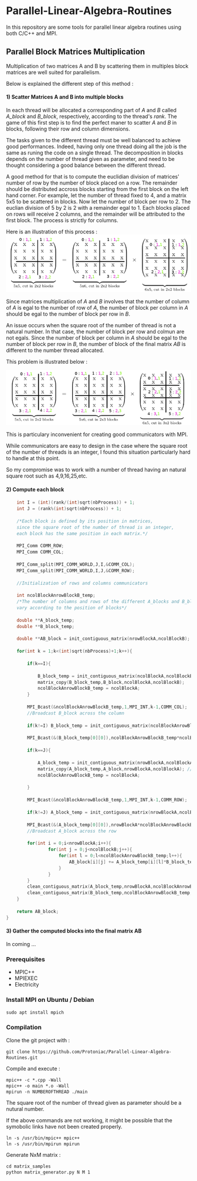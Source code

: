 # Parallel-Linear-Algebra-Routines
In this repository are some tools for parallel linear algebra routines using both C/C++ and MPI.

## Parallel Block Matrices Multiplication

Multiplication of two matrices A and B by scattering them in multiples block matrices are well suited for parallelism.

Below is explained the different step of this method : 

#### 1) Scatter Matrices A and B into multiple blocks

In each thread will be allocated a corresponding part of *A* and *B* called *A_block* and *B_block*, respectively, according to the thread's *rank*. The game of this first step is to find the perfect maner to scatter *A* and *B* in blocks, following their row and column dimensions.

The tasks given to the different thread must be well balanced to achieve good performances. Indeed, having only one thread doing all the job is the same as runing the code on a single thread. The decomposition in blocks depends on the number of thread given as parameter, and need to be thought considering a good balance between the different thread.

A good method for that is to compute the euclidian division of matrices' number of row by the number of block placed on a row. The remainder should be distributed accross blocks starting from the first block on the left hand corner. For example, let the number of thread fixed to 4, and a matrix 5x5 to be scattered in blocks. Now let the number of block per row to 2. The euclian division of 5 by 2 is 2 with a remainder egal to 1. Each blocks placed on rows will receive 2 columns, and the remainder will be attributed to the first block. The process is strictly for columns.

Here is an illustration of this process :
<img src="images/22x22.png"/>

Since matrices multiplication of *A* and *B* involves that the number of column of *A* is egal to the number of row of *A*, the number of block per column in *A* should be egal to the number of block per row in *B*.

An issue occurs when the square root of the number of thread is not a natural number. In that case, the number of block per row and colmun are not egals. Since the number of block per column in *A* should be egal to the number of block per row in *B*, the number of block of the final matrix *AB* is different to the number thread allocated.

This problem is illustrated below : 

<img src="images/23x32.png"/>

This is particulary inconvenient for creating good communicators with MPI. 

While communicators are easy to design in the case where the square root of the number of threads is an integer, I found this situation particularly hard to handle at this point.

So my compromise was to work with a number of thread having an natural square root such as 4,9,16,25,etc.


#### 2) Compute each block 

```cpp
    int I = (int)(rank/(int)sqrt(nbProcess)) + 1;
    int J = (rank%(int)sqrt(nbProcess)) + 1;
    
    /*Each block is defined by its position in matrices, 
    since the square root of the number of thread is an integer, 
    each block has the same position in each matrix.*/
    
    MPI_Comm COMM_ROW;
    MPI_Comm COMM_COL;
    
    MPI_Comm_split(MPI_COMM_WORLD,J,I,&COMM_COL);
    MPI_Comm_split(MPI_COMM_WORLD,I,J,&COMM_ROW);
    
    //Initialization of rows and columns communicators
    
    int ncolBlockAnrowBlockB_temp;
    /*The number of columns and rows of the different A_blocks and B_blocks passed and recevied can 
    vary according to the position of blocks*/
    
    double **A_block_temp;
    double **B_block_temp;
    
    double **AB_block = init_contiguous_matrix(nrowBlockA,ncolBlockB);
        
    for(int k = 1;k<(int)sqrt(nbProcess)+1;k++){
        
        if(k==I){
            
            B_block_temp = init_contiguous_matrix(ncolBlockA,ncolBlockB);
            matrix_copy(B_block_temp,B_block,ncolBlockA,ncolBlockB);
            ncolBlockAnrowBlockB_temp = ncolBlockA;
        }
        
        MPI_Bcast(&ncolBlockAnrowBlockB_temp,1,MPI_INT,k-1,COMM_COL);
        //Broadcast B_block across the column
        
        if(k!=I) B_block_temp = init_contiguous_matrix(ncolBlockAnrowBlockB_temp,ncolBlockB);
        
        MPI_Bcast(&(B_block_temp[0][0]),ncolBlockAnrowBlockB_temp*ncolBlockB,MPI_DOUBLE,k-1,COMM_COL);
        
        if(k==J){
            
            A_block_temp = init_contiguous_matrix(nrowBlockA,ncolBlockA);
            matrix_copy(A_block_temp,A_block,nrowBlockA,ncolBlockA); //Idem
            ncolBlockAnrowBlockB_temp = ncolBlockA;
            
        }
        
        MPI_Bcast(&ncolBlockAnrowBlockB_temp,1,MPI_INT,k-1,COMM_ROW);
        
        if(k!=J) A_block_temp = init_contiguous_matrix(nrowBlockA,ncolBlockAnrowBlockB_temp);
        
        MPI_Bcast(&(A_block_temp[0][0]),nrowBlockA*ncolBlockAnrowBlockB_temp,MPI_DOUBLE,k-1,COMM_ROW);
        //Broadcast A_block across the row
        
        for(int i = 0;i<nrowBlockA;i++){
                for(int j = 0;j<ncolBlockB;j++){
                    for(int l = 0;l<ncolBlockAnrowBlockB_temp;l++){
                        AB_block[i][j] += A_block_temp[i][l]*B_block_temp[l][j];
                    }
                }
        }
        clean_contiguous_matrix(A_block_temp,nrowBlockA,ncolBlockAnrowBlockB_temp);
        clean_contiguous_matrix(B_block_temp,ncolBlockAnrowBlockB_temp,ncolBlockB);
    }
    
    return AB_block;
}
```

#### 3) Gather the computed blocks into the final matrix AB

In coming ...

### Prerequisites
* MPIC++
* MPIEXEC
* Electricity

### Install MPI on Ubuntu / Debian

```shell
sudo apt install mpich
```

### Compilation

Clone the git project with : 
```shell
git clone https://github.com/Protoniac/Parallel-Linear-Algebra-Routines.git
```
Compile and execute :

```shell
mpic++ -c *.cpp -Wall
mpic++ -o main *.o -Wall
mpirun -n NUMBEROFTHREAD ./main
```
The square root of the number of thread given as parameter should be a nutural number.

If the above commands are not working, it might be possible that the symobolic links have not been created properly.

```shell
ln -s /usr/bin/mpic++ mpic++
ln -s /usr/bin/mpirun mpirun
```

Generate NxM matrix :
```shell
cd matrix_samples
python matrix_generator.py N M 1
```
